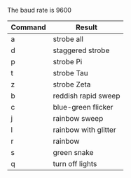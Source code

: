 The baud rate is 9600

| Command | Result |
|---|---|
| a | strobe all |
| d | staggered strobe |
| p | strobe Pi |
| t | strobe Tau |
| z | strobe Zeta |
| b | reddish rapid sweep |
| c | blue-green flicker |
| j | rainbow sweep |
| l | rainbow with glitter |
| r | rainbow |
| s | green snake |
| q | turn off lights |
